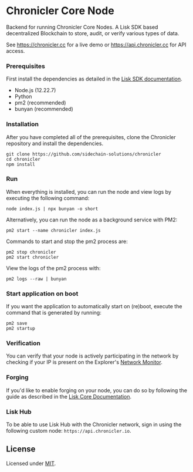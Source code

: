 # Chronicler Core Node

Backend for running Chronicler Core Nodes. A Lisk SDK based decentralized Blockchain to store, audit, or verify various types of data.

See https://chronicler.cc for a live demo or https://api.chronicler.cc for API access.

### Prerequisites

First install the dependencies as detailed in the [Lisk SDK documentation](https://lisk.io/documentation/lisk-sdk/setup).

- Node.js (12.22.7)
- Python
- pm2 (recommended)
- bunyan (recommended)

### Installation

After you have completed all of the prerequisites, clone the Chronicler repository and install the dependencies.

```
git clone https://github.com/sidechain-solutions/chronicler
cd chronicler
npm install
```

### Run

When everything is installed, you can run the node and view logs by executing the following command:

```
node index.js | npx bunyan -o short
```

Alternatively, you can run the node as a background service with PM2:

```
pm2 start --name chronicler index.js
```

Commands to start and stop the pm2 process are:

```
pm2 stop chronicler
pm2 start chronicler
```

View the logs of the pm2 process with:

```
pm2 logs --raw | bunyan
```

### Start application on boot

If you want the application to automatically start on (re)boot, execute the command that is generated by running:

```
pm2 save
pm2 startup
```

### Verification

You can verify that your node is actively participating in the network by checking if your IP is present on the Explorer's [Network Monitor](https://explorer.chronicler.cc/networkMonitor).

### Forging

If you'd like to enable forging on your node, you can do so by following the guide as described in the [Lisk Core Documentation](https://lisk.io/documentation/lisk-core/configuration.html#_forging).

### Lisk Hub

To be able to use Lisk Hub with the Chronicler network, sign in using the following custom node: `https://api.chronicler.io`.

## License

Licensed under [MIT](https://github.com/sidechain-solutions/chronicler/blob/master/LICENSE).

